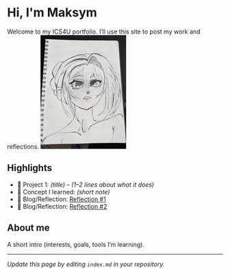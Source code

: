 # Hi, I'm Maksym
Welcome to my ICS4U portfolio. I’ll use this site to post my work and reflections.
![Alt text](./assets/anime_girl.png)

## Highlights
- 🔧 Project 1: *(title)* – *(1–2 lines about what it does)*
- 🧠 Concept I learned: *(short note)*
- 📝 Blog/Reflection: [Reflection #1](./posts/first_reflection.md)
- 📝 Blog/Reflection: [Reflection #2](./posts/second_reflection.md)
  

## About me
A short intro (interests, goals, tools I’m learning).

---
*Update this page by editing `index.md` in your repository.*
